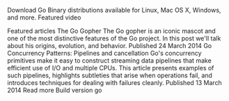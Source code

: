 
Download Go
Binary distributions available for
Linux, Mac OS X, Windows, and more.
Featured video

Featured articles
The Go Gopher
The Go gopher is an iconic mascot and one of the most distinctive features of the Go project. In this post we'll talk about his origins, evolution, and behavior.
Published 24 March 2014
Go Concurrency Patterns: Pipelines and cancellation
Go's concurrency primitives make it easy to construct streaming data pipelines that make efficient use of I/O and multiple CPUs. This article presents examples of such pipelines, highlights subtleties that arise when operations fail, and introduces techniques for dealing with failures cleanly.
Published 13 March 2014
Read more
Build version go
